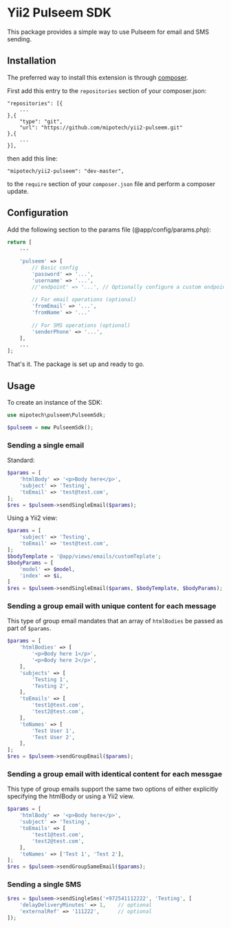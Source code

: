 # Yii2 Pulseem SDK

This package provides a simple way to use Pulseem for email and SMS sending.


## Installation
The preferred way to install this extension is through [composer](http://getcomposer.org/download/).

First add this entry to the `repositories` section of your composer.json:

```
"repositories": [{
    ...
},{
    "type": "git",
    "url": "https://github.com/mipotech/yii2-pulseem.git"
},{
    ...
}],
```

then add this line:

```
"mipotech/yii2-pulseem": "dev-master",
```

to the `require` section of your `composer.json` file and perform a composer update.

## Configuration

Add the following section to the params file (@app/config/params.php):

```php
return [
    ...
    
    'pulseem' => [
        // Basic config
        'password' => '...',
        'username' => '...',
        //'endpoint' => '...', // Optionally configure a custom endpoint instead of the default
        
        // For email operations (optional)
        'fromEmail' => '...',
        'fromName' => '...'
        
        // For SMS operations (optional)
        'senderPhone' => '...',
    ],
    ...
];
```

That's it. The package is set up and ready to go.

## Usage

To create an instance of the SDK:

```php
use mipotech\pulseem\PulseemSdk;

$pulseem = new PulseemSdk();
```

### Sending a single email

Standard:

```php
$params = [
    'htmlBody' => '<p>Body here</p>',
    'subject' => 'Testing',
    'toEmail' => 'test@test.com',
];
$res = $pulseem->sendSingleEmail($params);
```

Using a Yii2 view:

```php
$params = [
    'subject' => 'Testing',
    'toEmail' => 'test@test.com',
];
$bodyTemplate = '@app/views/emails/customTeplate';
$bodyParams = [
    'model' => $model,
    'index' => $i,
]
$res = $pulseem->sendSingleEmail($params, $bodyTemplate, $bodyParams);
```

### Sending a group email with unique content for each message

This type of group email mandates that an array of `htmlBodies` be passed as part of `$params`.

```php
$params = [
    'htmlBodies' => [
        '<p>Body here 1</p>',
        '<p>Body here 2</p>',
    ],
    'subjects' => [
        'Testing 1',
        'Testing 2',
    ],
    'toEmails' => [
        'test1@test.com',
        'test2@test.com',
    ],
    'toNames' => [
        'Test User 1',
        'Test User 2',
    ],
];
$res = $pulseem->sendGroupEmail($params);
```

### Sending a group email with identical content for each messgae

This type of group emails support the same two options of either explicitly specifying the htmlBody or
using a Yii2 view.

```php
$params = [
    'htmlBody' => '<p>Body here</p>',
    'subject' => 'Testing',
    'toEmails' => [
        'test1@test.com',
        'test2@test.com',
    ],
    'toNames' => ['Test 1', 'Test 2'],
];
$res = $pulseem->sendGroupSameEmail($params);
```

### Sending a single SMS

```php
$res = $pulseem->sendSingleSms('+972541112222', 'Testing', [
    'delayDeliveryMinutes' => 1,    // optional
    'externalRef' => '111222',      // optional
]);
```
